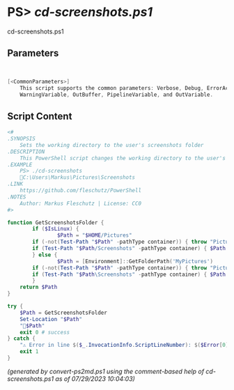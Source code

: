 PS> *cd-screenshots.ps1*
====================

cd-screenshots.ps1 


Parameters
----------
```powershell


[<CommonParameters>]
    This script supports the common parameters: Verbose, Debug, ErrorAction, ErrorVariable, WarningAction, 
    WarningVariable, OutBuffer, PipelineVariable, and OutVariable.
```

Script Content
--------------
```powershell
<#
.SYNOPSIS
	Sets the working directory to the user's screenshots folder
.DESCRIPTION
	This PowerShell script changes the working directory to the user's screenshots folder.
.EXAMPLE
	PS> ./cd-screenshots
	📂C:\Users\Markus\Pictures\Screenshots
.LINK
	https://github.com/fleschutz/PowerShell
.NOTES
	Author: Markus Fleschutz | License: CC0
#>

function GetScreenshotsFolder {
        if ($IsLinux) {
                $Path = "$HOME/Pictures"
		if (-not(Test-Path "$Path" -pathType container)) { throw "Pictures folder at $Path doesn't exist (yet)"	}
		if (Test-Path "$Path/Screenshots" -pathType container) { $Path = "$Path/Screenshots" }
        } else {
                $Path = [Environment]::GetFolderPath('MyPictures')
		if (-not(Test-Path "$Path" -pathType container)) { throw "Pictures folder at $Path doesn't exist (yet)" }
		if (Test-Path "$Path\Screenshots" -pathType container) { $Path = "$Path\Screenshots" }
        }
	return $Path
}

try {
	$Path = GetScreenshotsFolder
	Set-Location "$Path"
	"📂$Path"
	exit 0 # success
} catch {
	"⚠️ Error in line $($_.InvocationInfo.ScriptLineNumber): $($Error[0])"
	exit 1
}
```

*(generated by convert-ps2md.ps1 using the comment-based help of cd-screenshots.ps1 as of 07/29/2023 10:04:03)*
